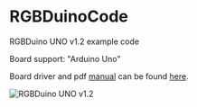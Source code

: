 # RGBDuinoCode
RGBDuino UNO v1.2 example code

Board support: "Arduino Uno"

Board driver and pdf [manual](https://github.com/RGBduino/RGBDuino/blob/master/RGBDuino%20Manual%20V1.1.pdf) can be found [here](https://github.com/RGBduino/RGBDuino).

![RGBDuino UNO v1.2](https://github.com/haydnady/RGBDuinoCode/blob/main/img/RGBDuinoSpecs_v1.2.png)
